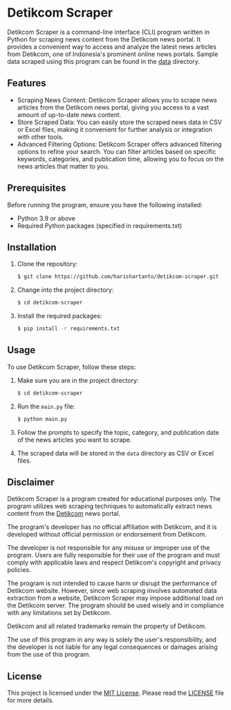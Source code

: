 # Detikcom Scraper

Detikcom Scraper is a command-line interface (CLI) program written in Python for scraping news content from the Detikcom news portal. It provides a convenient way to access and analyze the latest news articles from Detikcom, one of Indonesia's prominent online news portals. Sample data scraped using this program can be found in the [data](data) directory.

## Features

- Scraping News Content: Detikcom Scraper allows you to scrape news articles from the Detikcom news portal, giving you access to a vast amount of up-to-date news content.
- Store Scraped Data: You can easily store the scraped news data in CSV or Excel files, making it convenient for further analysis or integration with other tools.
- Advanced Filtering Options: Detikcom Scraper offers advanced filtering options to refine your search. You can filter articles based on specific keywords, categories, and publication time, allowing you to focus on the news articles that matter to you.

## Prerequisites

Before running the program, ensure you have the following installed:
- Python 3.9 or above
- Required Python packages (specified in requirements.txt)

## Installation

1. Clone the repository:

   ```bash
   $ git clone https://github.com/harishartanto/detikcom-scraper.git
   ```

2. Change into the project directory: 

   ```bash
   $ cd detikcom-scraper
   ```
3. Install the required packages: 

   ```bash
   $ pip install -r requirements.txt
   ```

## Usage

To use Detikcom Scraper, follow these steps:

1. Make sure you are in the project directory:

   ```bash
   $ cd detikcom-scraper
   ```

2. Run the `main.py` file:

   ```bash
   $ python main.py
   ```

3. Follow the prompts to specify the topic, category, and publication date of the news articles you want to scrape.

4. The scraped data will be stored in the `data` directory as CSV or Excel files.

## Disclaimer

Detikcom Scraper is a program created for educational purposes only. The program utilizes web scraping techniques to automatically extract news content from the [Detikcom](https://www.detik.com/) news portal.

The program's developer has no official affiliation with Detikcom, and it is developed without official permission or endorsement from Detikcom.

The developer is not responsible for any misuse or improper use of the program. Users are fully responsible for their use of the program and must comply with applicable laws and respect Detikcom's copyright and privacy policies.

The program is not intended to cause harm or disrupt the performance of Detikcom website. However, since web scraping involves automated data extraction from a website, Detikcom Scraper may impose additional load on the Detikcom server. The program should be used wisely and in compliance with any limitations set by Detikcom.

Detikcom and all related trademarks remain the property of Detikcom.

The use of this program in any way is solely the user's responsibility, and the developer is not liable for any legal consequences or damages arising from the use of this program.

## License

This project is licensed under the [MIT License](LICENSE). Please read the [LICENSE](LICENSE) file for more details.